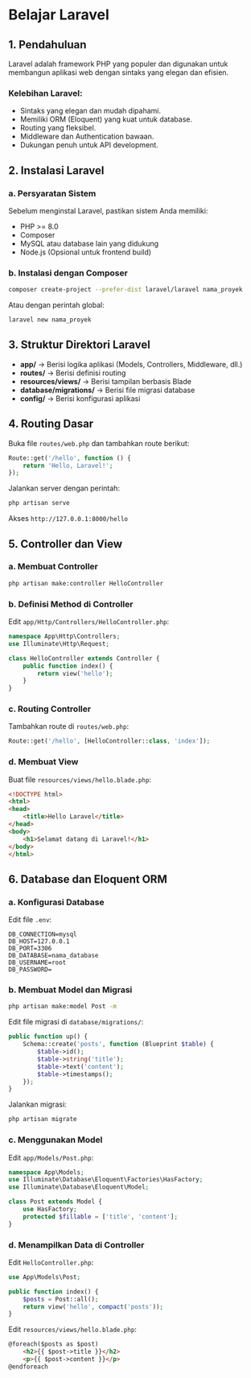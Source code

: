 # Belajar Laravel

## 1. Pendahuluan
Laravel adalah framework PHP yang populer dan digunakan untuk membangun aplikasi web dengan sintaks yang elegan dan efisien.

### Kelebihan Laravel:
- Sintaks yang elegan dan mudah dipahami.
- Memiliki ORM (Eloquent) yang kuat untuk database.
- Routing yang fleksibel.
- Middleware dan Authentication bawaan.
- Dukungan penuh untuk API development.

## 2. Instalasi Laravel

### a. Persyaratan Sistem
Sebelum menginstal Laravel, pastikan sistem Anda memiliki:
- PHP >= 8.0
- Composer
- MySQL atau database lain yang didukung
- Node.js (Opsional untuk frontend build)

### b. Instalasi dengan Composer
```sh
composer create-project --prefer-dist laravel/laravel nama_proyek
```
Atau dengan perintah global:
```sh
laravel new nama_proyek
```

## 3. Struktur Direktori Laravel
- **app/** → Berisi logika aplikasi (Models, Controllers, Middleware, dll.)
- **routes/** → Berisi definisi routing
- **resources/views/** → Berisi tampilan berbasis Blade
- **database/migrations/** → Berisi file migrasi database
- **config/** → Berisi konfigurasi aplikasi

## 4. Routing Dasar
Buka file `routes/web.php` dan tambahkan route berikut:
```php
Route::get('/hello', function () {
    return 'Hello, Laravel!';
});
```

Jalankan server dengan perintah:
```sh
php artisan serve
```
Akses `http://127.0.0.1:8000/hello`


## 5. Controller dan View
### a. Membuat Controller
```sh
php artisan make:controller HelloController
```

### b. Definisi Method di Controller
Edit `app/Http/Controllers/HelloController.php`:
```php
namespace App\Http\Controllers;
use Illuminate\Http\Request;

class HelloController extends Controller {
    public function index() {
        return view('hello');
    }
}
```

### c. Routing Controller
Tambahkan route di `routes/web.php`:
```php
Route::get('/hello', [HelloController::class, 'index']);
```

### d. Membuat View
Buat file `resources/views/hello.blade.php`:
```html
<!DOCTYPE html>
<html>
<head>
    <title>Hello Laravel</title>
</head>
<body>
    <h1>Selamat datang di Laravel!</h1>
</body>
</html>
```

## 6. Database dan Eloquent ORM
### a. Konfigurasi Database
Edit file `.env`:
```
DB_CONNECTION=mysql
DB_HOST=127.0.0.1
DB_PORT=3306
DB_DATABASE=nama_database
DB_USERNAME=root
DB_PASSWORD=
```

### b. Membuat Model dan Migrasi
```sh
php artisan make:model Post -m
```

Edit file migrasi di `database/migrations/`:
```php
public function up() {
    Schema::create('posts', function (Blueprint $table) {
        $table->id();
        $table->string('title');
        $table->text('content');
        $table->timestamps();
    });
}
```

Jalankan migrasi:
```sh
php artisan migrate
```

### c. Menggunakan Model
Edit `app/Models/Post.php`:
```php
namespace App\Models;
use Illuminate\Database\Eloquent\Factories\HasFactory;
use Illuminate\Database\Eloquent\Model;

class Post extends Model {
    use HasFactory;
    protected $fillable = ['title', 'content'];
}
```

### d. Menampilkan Data di Controller
Edit `HelloController.php`:
```php
use App\Models\Post;

public function index() {
    $posts = Post::all();
    return view('hello', compact('posts'));
}
```

Edit `resources/views/hello.blade.php`:
```html
@foreach($posts as $post)
    <h2>{{ $post->title }}</h2>
    <p>{{ $post->content }}</p>
@endforeach
```
